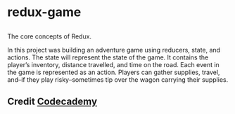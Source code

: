 # redux-game

##
The core concepts of Redux. 

In this project  was building an adventure game using reducers, state, and actions. 
The state will represent the state of the game.
It contains the player’s inventory, distance travelled, and time on the road. 
Each event in the game is represented as an action. 
Players can gather supplies, travel, and–if they play risky–sometimes tip over the wagon carrying their supplies.

## Credit [Codecademy](https://www.codecademy.com/referrals)
